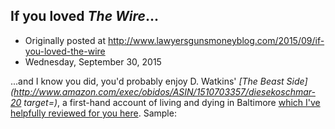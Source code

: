 ## If you loved <em>The Wire</em>...

 * Originally posted at http://www.lawyersgunsmoneyblog.com/2015/09/if-you-loved-the-wire
 * Wednesday, September 30, 2015

...and I know you did, you'd probably enjoy D. Watkins' _[The Beast Side](http://www.amazon.com/exec/obidos/ASIN/1510703357/diesekoschmar-20 target=)_, a first-hand account of living and dying in Baltimore [which I've helpfully reviewed for you here](http://www.salon.com/2015/09/30/lessons\_from\_the\_beast\_side\_imagine\_how\_the\_cops\_would\_have\_reacted\_if\_a\_hate\_spewing\_black\_extremist\_had\_shot\_up\_a\_white\_church/). Sample: